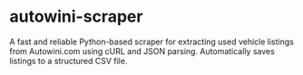 # autowini-scraper
A fast and reliable Python-based scraper for extracting used vehicle listings from Autowini.com using cURL and JSON parsing. Automatically saves listings to a structured CSV file.
